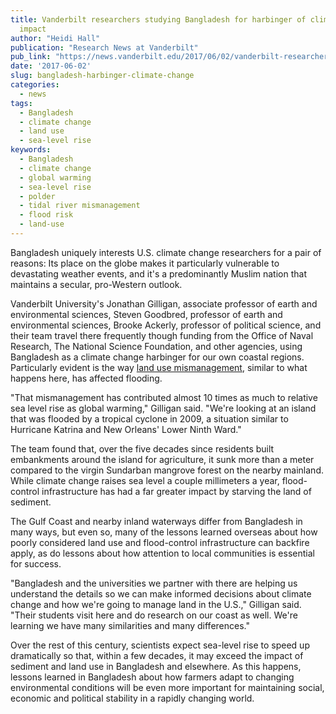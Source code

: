 ```yaml
---
title: Vanderbilt researchers studying Bangladesh for harbinger of climate change
  impact
author: "Heidi Hall"
publication: "Research News at Vanderbilt"
pub_link: "https://news.vanderbilt.edu/2017/06/02/vanderbilt-researchers-studying-bangladesh-for-harbinger-of-climate-change-impact/"
date: '2017-06-02'
slug: bangladesh-harbinger-climate-change
categories:
  - news
tags:
  - Bangladesh
  - climate change
  - land use
  - sea-level rise
keywords:
  - Bangladesh
  - climate change
  - global warming
  - sea-level rise
  - polder
  - tidal river mismanagement
  - flood risk
  - land-use
---
```


Bangladesh uniquely interests U.S. climate change researchers for a pair of reasons: Its place on the globe makes it particularly vulnerable to devastating weather events, and it's a predominantly Muslim nation that maintains a secular, pro-Western outlook.

Vanderbilt University's Jonathan Gilligan, associate professor of earth and environmental sciences, Steven Goodbred, professor of earth and environmental sciences, Brooke Ackerly, professor of political science, and their team travel there frequently though funding from the Office of Naval Research, The National Science Foundation, and other agencies, using Bangladesh as a climate change harbinger for our own coastal regions. Particularly evident is the way [land use mismanagement](https://news.vanderbilt.edu/2015/01/05/flood-control-efforts-in-bangladesh-exacerbate-flooding-threaten-millions/), similar to what happens here, has affected flooding.

<!--more-->

"That mismanagement has contributed almost 10 times as much to relative sea level rise as global warming," Gilligan said. "We're looking at an island that was flooded by a tropical cyclone in 2009, a situation similar to Hurricane Katrina and New Orleans' Lower Ninth Ward."

The team found that, over the five decades since residents built embankments around the island for agriculture, it sunk more than a meter compared to the virgin Sundarban mangrove forest on the nearby mainland. While climate change raises sea level a couple millimeters a year, flood-control infrastructure has had a far greater impact by starving the land of sediment.

The Gulf Coast and nearby inland waterways differ from Bangladesh in many ways, but even so, many of the lessons learned overseas about how poorly considered land use and flood-control infrastructure can backfire apply, as do lessons about how attention to local communities is essential for success.

"Bangladesh and the universities we partner with there are helping us understand the details so we can make informed decisions about climate change and how we're going to manage land in the U.S.," Gilligan said. "Their students visit here and do research on our coast as well. We're learning we have many similarities and many differences."

Over the rest of this century, scientists expect sea-level rise to speed up dramatically so that, within a few decades, it may exceed the impact of sediment and land use in Bangladesh and elsewhere. As this happens, lessons learned in Bangladesh about how farmers adapt to changing environmental conditions will be even more important for maintaining social, economic and political stability in a rapidly changing world.
